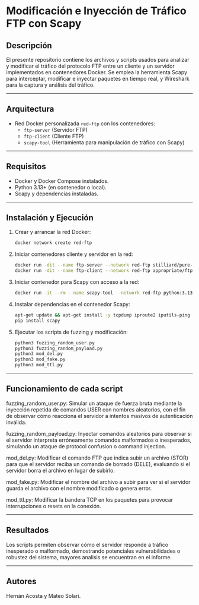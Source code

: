 # Modificación e Inyección de Tráfico FTP con Scapy

## Descripción

El presente repositorio contiene los archivos y scripts usados para analizar y modificar el tráfico del protocolo FTP entre un cliente y un servidor implementados en contenedores Docker. Se emplea la herramienta Scapy para interceptar, modificar e inyectar paquetes en tiempo real, y Wireshark para la captura y análisis del tráfico.

---

## Arquitectura

- Red Docker personalizada `red-ftp` con los contenedores:
  - `ftp-server` (Servidor FTP)
  - `ftp-client` (Cliente FTP)
  - `scapy-tool` (Herramienta para manipulación de tráfico con Scapy)

---

## Requisitos

- Docker y Docker Compose instalados.
- Python 3.13+ (en contenedor o local).
- Scapy y dependencias instaladas.

---

## Instalación y Ejecución

1. Crear y arrancar la red Docker:
   ```bash
   docker network create red-ftp

2. Iniciar contenedores cliente y servidor en la red:
   ```bash
   docker run -dit --name ftp-server --network red-ftp stilliard/pure-ftpd
   docker run -dit --name ftp-client --network red-ftp appropriate/ftp
   
3. Iniciar contenedor para Scapy con acceso a la red:
   ```bash
   docker run -it --rm --name scapy-tool --network red-ftp python:3.13 bash

4. Instalar dependencias en el contenedor Scapy:
   ```bash
   apt-get update && apt-get install -y tcpdump iproute2 iputils-ping libpcap-dev gcc python3-dev
   pip install scapy

5. Ejecutar los scripts de fuzzing y modificación:
   ```bash
   python3 fuzzing_random_user.py
   python3 fuzzing_random_payload.py
   python3 mod_del.py
   python3 mod_fake.py
   python3 mod_ttl.py

---

## Funcionamiento de cada script

fuzzing_random_user.py: Simular un ataque de fuerza bruta mediante la inyección repetida de comandos USER con nombres aleatorios, con el fin de observar cómo reacciona el servidor a intentos masivos de autenticación inválida.

fuzzing_random_payload.py: Inyectar comandos aleatorios para observar si el servidor interpreta erróneamente comandos malformados o inesperados, simulando un ataque de protocol confusion o command injection.

mod_del.py: Modificar el comando FTP que indica subir un archivo (STOR) para que el servidor reciba un comando de borrado (DELE), evaluando si el servidor borra el archivo en lugar de subirlo.

mod_fake.py: Modificar el nombre del archivo a subir para ver si el servidor guarda el archivo con el nombre modificado o genera error.

mod_ttl.py: Modificar la bandera TCP en los paquetes para provocar interrupciones o resets en la conexión.

---

## Resultados

Los scripts permiten observar cómo el servidor responde a tráfico inesperado o malformado, demostrando potenciales vulnerabilidades o robustez del sistema, mayores analisis se encuentran en el informe. 

---

## Autores

Hernán Acosta y Mateo Solari.
